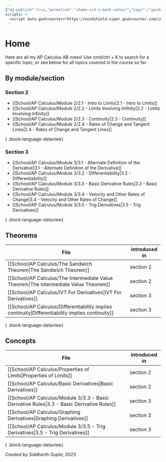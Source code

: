 ```yaml
---
{"dg-publish":true,"permalink":"/home-sid-s-math-notes/","tags":["gardenEntry"],"created":"","updated":""}
scripts: >
  <script data-goatcounter="https://windshield-viper.goatcounter.com/count" async src="//gc.zgo.at/count.js"></script>
---
```


# **Home**
Here are all my AP Calculus AB notes! Use cmd/ctrl + K to search for a specific topic, or see below for all topics covered in the course so far.
## By module/section
### Section 2
- [[School/AP Calculus/Module 2/2.1 - Intro to Limits\|2.1 - Intro to Limits]]
- [[School/AP Calculus/Module 2/2.2 - Limits Involving Infinity\|2.2 - Limits Involving Infinity]]
- [[School/AP Calculus/Module 2/2.3 - Continuity\|2.3 - Continuity]]
- [[School/AP Calculus/Module 2/2.4 - Rates of Change and Tangent Lines\|2.4 - Rates of Change and Tangent Lines]]

{ .block-language-dataview}
### Section 3
- [[School/AP Calculus/Module 3/3.1 - Alternate Definition of the Derivative\|3.1 - Alternate Definition of the Derivative]]
- [[School/AP Calculus/Module 3/3.2 - Differentiability\|3.2 - Differentiability]]
- [[School/AP Calculus/Module 3/3.3 - Basic Derivative Rules\|3.3 - Basic Derivative Rules]]
- [[School/AP Calculus/Module 3/3.4 - Velocity and Other Rates of Change\|3.4 - Velocity and Other Rates of Change]]
- [[School/AP Calculus/Module 3/3.5 - Trig Derivatives\|3.5 - Trig Derivatives]]

{ .block-language-dataview}
## Theorems
| File                                                                                                 | introduced in |
| ---------------------------------------------------------------------------------------------------- | ------------- |
| [[School/AP Calculus/The Sandwich Theorem\|The Sandwich Theorem]]                                 | section 2     |
| [[School/AP Calculus/The Intermediate Value Theorem\|The Intermediate Value Theorem]]             | section 2     |
| [[School/AP Calculus/IVT For Derivatives\|IVT For Derivatives]]                                   | section 3     |
| [[School/AP Calculus/Differentiability implies continuity\|Differentiability implies continuity]] | section 3     |

{ .block-language-dataview}
## Concepts
| File                                                                                          | introduced in |
| --------------------------------------------------------------------------------------------- | ------------- |
| [[School/AP Calculus/Properties of Limits\|Properties of Limits]]                          | section 2     |
| [[School/AP Calculus/Basic Derivatives\|Basic Derivatives]]                                | section 2     |
| [[School/AP Calculus/Module 3/3.3 - Basic Derivative Rules\|3.3 - Basic Derivative Rules]] | section 3     |
| [[School/AP Calculus/Graphing Derivatives\|Graphing Derivatives]]                          | section 3     |
| [[School/AP Calculus/Module 3/3.5 - Trig Derivatives\|3.5 - Trig Derivatives]]             | section 3     |

{ .block-language-dataview}

*Created by Siddharth Gupta, 2023.*


